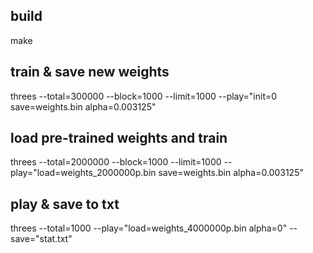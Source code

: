 ## build
make

## train & save new weights
threes --total=300000 --block=1000 --limit=1000 --play="init=0 save=weights.bin alpha=0.003125"

## load pre-trained weights and train
threes --total=2000000 --block=1000 --limit=1000 --play="load=weights_2000000p.bin save=weights.bin alpha=0.003125"

## play & save to txt
threes --total=1000 --play="load=weights_4000000p.bin alpha=0" --save="stat.txt"